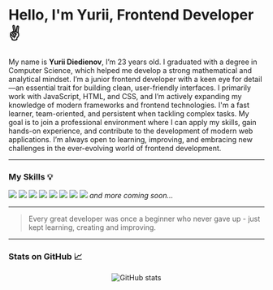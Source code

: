 # Hello, I'm Yurii, Frontend Developer :v:

My name is **Yurii Diedienov**, I’m 23 years old. I graduated with a degree in Computer Science, which helped me develop a strong mathematical and analytical mindset. I’m a junior frontend developer with a keen eye for detail—an essential trait for building clean, user-friendly interfaces. I primarily work with JavaScript, HTML, and CSS, and I’m actively expanding my knowledge of modern frameworks and frontend technologies. I'm a fast learner, team-oriented, and persistent when tackling complex tasks. My goal is to join a professional environment where I can apply my skills, gain hands-on experience, and contribute to the development of modern web applications. I’m always open to learning, improving, and embracing new challenges in the ever-evolving world of frontend development.

***

### My Skills :bulb:

![](https://img.icons8.com/fluency/48/html-5.png) 
![](https://img.icons8.com/fluency/48/css3.png) 
![](https://img.icons8.com/fluency/48/javascript.png) 
![](https://img.icons8.com/fluency/48/visual-studio-code-2019.png) 
![](https://img.icons8.com/fluency/48/figma.png) 
![](https://img.icons8.com/fluency/48/github.png) 
![](https://img.icons8.com/color/48/git.png) 
![](https://img.icons8.com/fluency/48/console.png) 
*and more coming soon...*

***

>Every great developer was once a beginner who never gave up - just kept learning, creating and improving.

***

### Stats on GitHub :chart_with_upwards_trend:

<p align="center">
  <img src="https://github-readme-stats.vercel.app/api?username=ydiedienov&show_icons=true&hide=prs,issues,contribs&theme=dark" alt="GitHub stats" />
</p>
